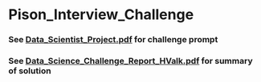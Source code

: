 # Pison_Interview_Challenge

### See [Data_Scientist_Project.pdf](Data_Scientist_Project.pdf) for challenge prompt

### See [Data_Science_Challenge_Report_HValk.pdf](Data_Science_Challenge_Report_HValk.pdf) for summary of solution
